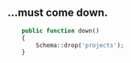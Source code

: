 ...must come down.
---------------------------
```php
    public function down()
    {
        Schema::drop('projects');
    }
```
